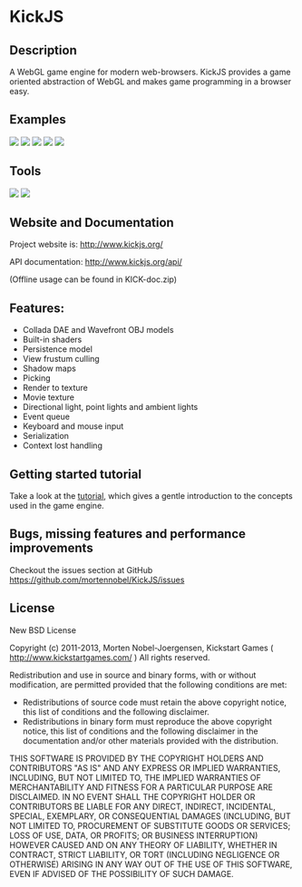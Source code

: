 KickJS
====================================

## Description

A WebGL game engine for modern web-browsers. KickJS provides a game oriented abstraction of WebGL and makes game
programming in a browser easy.

## Examples

<a href="http://www.kickjs.org/example/chess/chess.html" title="KickJS Chess"><img src="http://www.kickjs.org/images/example_chess.jpg"></a>
<a href="http://www.kickjs.org/example/video_ascii_art/Video_Ascii_Art.html" title="Video ascii art"><img src="http://www.kickjs.org/images/example_video_ascii_art.jpg"></a>
<a href="http://www.kickjs.org/example/webcam_ascii_art/Webcam_Ascii_Art.html" title="WebCam ascii art"><img src="http://www.kickjs.org/images/example_webcam_ascii_art.jpg"></a>
<a href="http://www.kickjs.org/example/cloth_simulation/cloth_simulation.html" title="Cloth simulation"><img src="http://www.kickjs.org/images/example_cloth_simulation.jpg"></a>
<a href="http://www.kickjs.org/example/snake/snake.html" title="Snake"><img src="http://www.kickjs.org/images/example_snake.jpg"></a>

## Tools
<a href="http://www.kickjs.org/tool/shader_editor/shader_editor.html" title="GLSL Editor"><img src="http://www.kickjs.org/images/example_glsl_editor.jpg"></a>
<a href="http://www.kickjs.org/tool/model_tool/model_tool.html" title="Model tool (Collada .dae and Wavefront .obj)"><img src="http://www.kickjs.org/images/example_collada_import.jpg"></a>

## Website and Documentation

Project website is:
http://www.kickjs.org/

API documentation:
http://www.kickjs.org/api/

(Offline usage can be found in KICK-doc.zip)

## Features:
 - Collada DAE and Wavefront OBJ models
 - Built-in shaders
 - Persistence model
 - View frustum culling
 - Shadow maps
 - Picking
 - Render to texture
 - Movie texture
 - Directional light, point lights and ambient lights
 - Event queue
 - Keyboard and mouse input
 - Serialization
 - Context lost handling

## Getting started tutorial

Take a look at the <a href="http://www.kickjs.org/tutorial/index.html">tutorial</a>, which gives a gentle introduction to the concepts used in the game engine.

## Bugs, missing features and performance improvements

Checkout the issues section at GitHub
https://github.com/mortennobel/KickJS/issues

## License

New BSD License

Copyright (c) 2011-2013, Morten Nobel-Joergensen, Kickstart Games ( http://www.kickstartgames.com/ )
All rights reserved.

Redistribution and use in source and binary forms, with or without modification, are permitted provided that the
following conditions are met:

 - Redistributions of source code must retain the above copyright notice, this list of conditions and the following
 disclaimer.
 - Redistributions in binary form must reproduce the above copyright notice, this list of conditions and the following
 disclaimer in the documentation and/or other materials provided with the distribution.

THIS SOFTWARE IS PROVIDED BY THE COPYRIGHT HOLDERS AND CONTRIBUTORS "AS IS" AND ANY EXPRESS OR IMPLIED WARRANTIES,
INCLUDING, BUT NOT LIMITED TO, THE IMPLIED WARRANTIES OF MERCHANTABILITY AND FITNESS FOR A PARTICULAR PURPOSE ARE
DISCLAIMED. IN NO EVENT SHALL THE COPYRIGHT HOLDER OR CONTRIBUTORS BE LIABLE FOR ANY DIRECT, INDIRECT, INCIDENTAL,
SPECIAL, EXEMPLARY, OR CONSEQUENTIAL DAMAGES (INCLUDING, BUT NOT LIMITED TO, PROCUREMENT OF SUBSTITUTE GOODS OR
SERVICES; LOSS OF USE, DATA, OR PROFITS; OR BUSINESS INTERRUPTION) HOWEVER CAUSED AND ON ANY THEORY OF LIABILITY,
WHETHER IN CONTRACT, STRICT LIABILITY, OR TORT (INCLUDING NEGLIGENCE OR OTHERWISE) ARISING IN ANY WAY OUT OF THE USE OF
THIS SOFTWARE, EVEN IF ADVISED OF THE POSSIBILITY OF SUCH DAMAGE.

